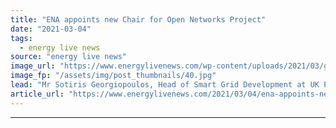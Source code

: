 ```yaml
---
title: "ENA appoints new Chair for Open Networks Project"
date: "2021-03-04"
tags: 
  - energy live news
source: "energy live news"
image_url: "https://www.energylivenews.com/wp-content/uploads/2021/03/georgiopoulos.jpg"
image_fp: "/assets/img/post_thumbnails/40.jpg"
lead: "Mr Sotiris Georgiopoulos, Head of Smart Grid Development at UK Power Networks, will oversee the project’s work and progress "
article_url: "https://www.energylivenews.com/2021/03/04/ena-appoints-new-chair-for-open-networks-project/"
---
```


---
